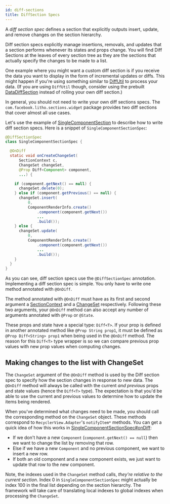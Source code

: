 ```yaml
---
id: diff-sections
title: DiffSection Specs
---
```


A *diff section spec* defines a section that explicitly outputs insert, update, and remove changes on the section hierarchy.

Diff section specs explicitly manage insertions, removals, and updates that a section performs whenever its states and props change.  You will find Diff Sections at the leaves of every section tree as they are the sections that actually specify the changes to be made to a list.

One example where you might want a custom diff section is if you receive the data you want to display in the form of incremental updates or diffs. This might happen if you're using something similar to [DiffUtil](https://developer.android.com/reference/android/support/v7/util/DiffUtil.html) to process your data. (If you are using `DiffUtil` though, consider using the prebuilt [DataDiffSection](/javadoc/com/facebook/litho/sections/common/DataDiffSection.html) instead of rolling your own diff section.)

In general, you should not need to write your own diff sections specs.  The `com.facebook.litho.sections.widget` package provides two diff sections that cover almost all use cases.

Let's use the example of [SingleComponentSection](/javadoc/com/facebook/litho/sections/common/SingleComponentSection.html) to describe how to write diff section specs.  Here is a snippet of `SingleComponentSectionSpec`:

```java
@DiffSectionSpec
class SingleComponentSectionSpec {

  @OnDiff
  static void onCreateChangeSet(
      SectionContext c,
      ChangeSet changeSet,
      @Prop Diff<Component> component,
      ...) {

    if (component.getNext() == null) {
      changeSet.delete(0);
    } else if (component.getPrevious() == null) {
      changeSet.insert(
          0,
          ComponentRenderInfo.create()
              .component(component.getNext())
              ...
              .build());
    } else {
      changeSet.update(
          0,
          ComponentRenderInfo.create()
              .component(component.getNext())
              ...
              .build());
    }
  }
}
```

As you can see, diff section specs use the `@DiffSectionSpec` annotation. Implementing a diff section spec is simple. You only have to write one method annotated with `@OnDiff`.

The method annotated with `@OnDiff` must have as its first and second argument a [SectionContext](/javadoc/com/facebook/litho/sections/SectionContext.html) and a [ChangeSet](/javadoc/com/facebook/litho/sections/ChangeSet.html) respectively. Following these two arguments, your `@OnDiff` method can also accept any number of arguments annotated with `@Prop` or `@State`.

These props and state have a special type: `Diff<T>`.  If your prop is defined in another annotated method like `@Prop String prop1`, it must be defined as `@Prop Diff<String> prop1` when being used in the `@OnDiff` method. The reason for this `Diff<T>` type wrapper is so we can compare previous prop values with new prop values when computing changes.


## Making changes to the list with ChangeSet

The `ChangeSet` argument of the `@OnDiff` method is used by the Diff section spec to specify how the section changes in response to new data.  The `@OnDiff` method will always be called with the current *and previous* props and state values (hence the `Diff<T>` type). The expectation is that you'd be able to use the current and previous values to determine how to update the items being rendered.

When you've determined what changes need to be made, you should call the corresponding method on the `ChangeSet` object. These methods correspond to `RecyclerView.Adapter`'s `notifyItem*` methods. You can get a quick idea of how this works in [SingleComponentSectionSpec#onDiff](https://github.com/facebook/litho/blob/d766e3b4965edf84eda0090f58d0020aa302d650/litho-sections-core/src/main/java/com/facebook/litho/sections/common/SingleComponentSectionSpec.java#L25):
  - If we don't have a new `Component` (`component.getNext() == null`) then we want to change the list by removing that row.
  - Else if we have a new `Component` and no previous component, we want to insert a new row.
  - If both an old component and a new component exists, we just want to update that row to the new component.

Note, the indexes used in the `ChangeSet` method calls, *they're relative to the current section*.  Index 0 in `SingleComponentSectionSpec` might actually be index 100 in the final list depending on the section hierarchy. The framework will take care of translating local indexes to global indexes when processing the `ChangeSet`.
